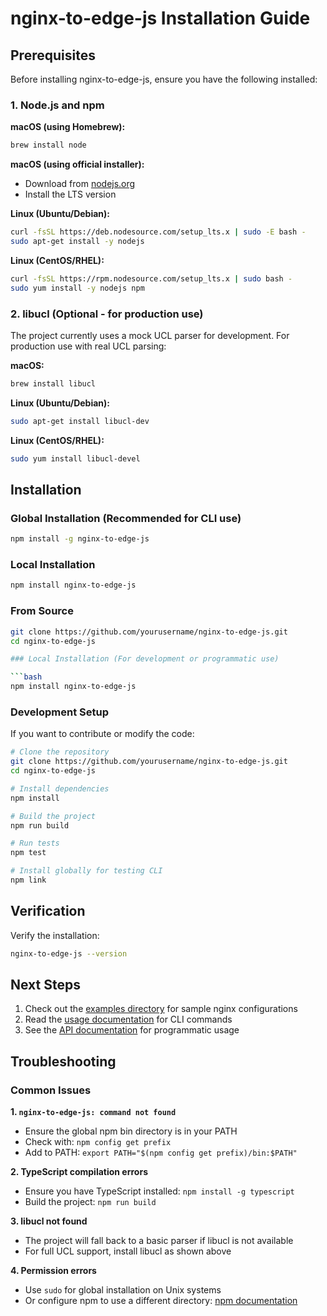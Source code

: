 # nginx-to-edge-js Installation Guide

## Prerequisites

Before installing nginx-to-edge-js, ensure you have the following installed:

### 1. Node.js and npm

**macOS (using Homebrew):**
```bash
brew install node
```

**macOS (using official installer):**
- Download from [nodejs.org](https://nodejs.org/)
- Install the LTS version

**Linux (Ubuntu/Debian):**
```bash
curl -fsSL https://deb.nodesource.com/setup_lts.x | sudo -E bash -
sudo apt-get install -y nodejs
```

**Linux (CentOS/RHEL):**
```bash
curl -fsSL https://rpm.nodesource.com/setup_lts.x | sudo bash -
sudo yum install -y nodejs npm
```

### 2. libucl (Optional - for production use)

The project currently uses a mock UCL parser for development. For production use with real UCL parsing:

**macOS:**
```bash
brew install libucl
```

**Linux (Ubuntu/Debian):**
```bash
sudo apt-get install libucl-dev
```

**Linux (CentOS/RHEL):**
```bash
sudo yum install libucl-devel
```

## Installation

### Global Installation (Recommended for CLI use)

```bash
npm install -g nginx-to-edge-js
```

### Local Installation

```bash
npm install nginx-to-edge-js
```

### From Source

```bash
git clone https://github.com/yourusername/nginx-to-edge-js.git
cd nginx-to-edge-js

### Local Installation (For development or programmatic use)

```bash
npm install nginx-to-edge-js
```

### Development Setup

If you want to contribute or modify the code:

```bash
# Clone the repository
git clone https://github.com/yourusername/nginx-to-edge-js.git
cd nginx-to-edge-js

# Install dependencies
npm install

# Build the project
npm run build

# Run tests
npm test

# Install globally for testing CLI
npm link
```

## Verification

Verify the installation:

```bash
nginx-to-edge-js --version
```

## Next Steps

1. Check out the [examples directory](./examples/) for sample nginx configurations
2. Read the [usage documentation](./README.md#usage) for CLI commands
3. See the [API documentation](./docs/) for programmatic usage

## Troubleshooting

### Common Issues

**1. `nginx-to-edge-js: command not found`**
- Ensure the global npm bin directory is in your PATH
- Check with: `npm config get prefix`
- Add to PATH: `export PATH="$(npm config get prefix)/bin:$PATH"`

**2. TypeScript compilation errors**
- Ensure you have TypeScript installed: `npm install -g typescript`
- Build the project: `npm run build`

**3. libucl not found**
- The project will fall back to a basic parser if libucl is not available
- For full UCL support, install libucl as shown above

**4. Permission errors**
- Use `sudo` for global installation on Unix systems
- Or configure npm to use a different directory: [npm documentation](https://docs.npmjs.com/resolving-eacces-permissions-errors-when-installing-packages-globally)
